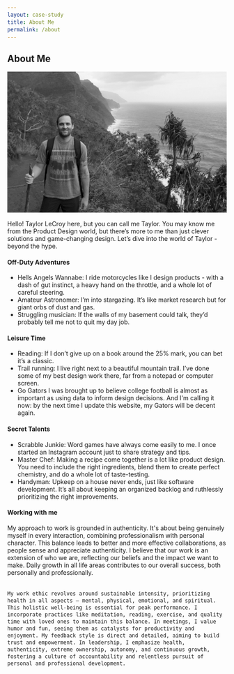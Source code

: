 ```yaml
---
layout: case-study
title: About Me
permalink: /about
---
```





<div class="page-body-wrapper">

  <h2 class="about-header">About Me</h2>
  <img src="img/about/about-hawaii.jpg" class="about-header-img">

  <p class="page-body-copy">
    Hello! Taylor LeCroy here, but you can call me Taylor. You may know me from the Product Design world, but there’s more to me than just clever solutions and game-changing design. Let’s dive into the world of Taylor - beyond the hype.
  </p>

  <h4 class="about-interior-subhead">
    Off-Duty Adventures
  </h4>
  <ul class="page-body-list">
    <li><span>Hells Angels Wannabe:</span> I ride motorcycles like I design products - with a dash of gut instinct, a heavy hand on the throttle, and a whole lot of careful steering.
    </li>
    <li><span>Amateur Astronomer:</span> I’m into stargazing. It’s like market research but for giant orbs of dust and gas.</li>
    <li><span>Struggling musician:</span> If the walls of my basement could talk, they’d probably tell me not to quit my day job.</li>
  </ul>

  <h4 class="about-interior-subhead">
    Leisure Time
  </h4>
  <ul class="page-body-list">
    <li><span>Reading:</span> If I don’t give up on a book around the 25% mark, you can bet it’s a classic.
    </li>
    <li><span>Trail running:</span> I live right next to a beautiful mountain trail. I’ve done some of my best design work there, far from a notepad or computer screen.</li>
    <li><span>Go Gators</span> I was brought up to believe college football is almost as important as using data to inform design decisions. And I'm calling it now: by the next time I update this website, my Gators will be decent again.</li>
  </ul>

  <h4 class="about-interior-subhead">
    Secret Talents
  </h4>
  <ul class="page-body-list">
    <li><span>Scrabble Junkie:</span> Word games have always come easily to me. I once started an Instagram account just to share strategy and tips.
    </li>
    <li><span>Master Chef:</span> Making a recipe come together is a lot like product design. You need to include the right ingredients, blend them to create perfect chemistry, and do a whole lot of taste-testing.</li>
    <li><span>Handyman:</span> Upkeep on a house never ends, just like software development. It’s all about keeping an organized backlog and ruthlessly prioritizing the right improvements.</li>
  </ul>

  <h4 class="about-interior-subhead">
    Working with me
  </h4>
  <p class="page-body-copy">
    My approach to work is grounded in authenticity. It's about being genuinely myself in every interaction, combining professionalism with personal character. This balance leads to better and more effective collaborations, as people sense and appreciate authenticity. I believe that our work is an extension of who we are, reflecting our beliefs and the impact we want to make. Daily growth in all life areas contributes to our overall success, both personally and professionally.
    <br/>
    <br/>

    My work ethic revolves around sustainable intensity, prioritizing health in all aspects – mental, physical, emotional, and spiritual. This holistic well-being is essential for peak performance. I incorporate practices like meditation, reading, exercise, and quality time with loved ones to maintain this balance. In meetings, I value humor and fun, seeing them as catalysts for productivity and enjoyment. My feedback style is direct and detailed, aiming to build trust and empowerment. In leadership, I emphasize health, authenticity, extreme ownership, autonomy, and continuous growth, fostering a culture of accountability and relentless pursuit of personal and professional development.
  </p>
</div>
